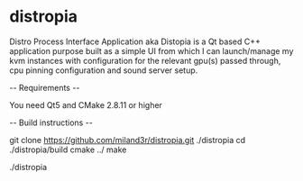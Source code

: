 # distropia
Distro Process Interface Application aka Distopia is a Qt based C++ application 
purpose built as a simple UI from which I can launch/manage my kvm instances 
with configuration for the relevant gpu(s) passed through, cpu pinning 
configuration and sound server setup.


-- Requirements --

You need Qt5 and CMake 2.8.11 or higher


-- Build instructions --

git clone https://github.com/miland3r/distropia.git ./distropia 
cd ./distropia/build
cmake ../
make

./distropia
